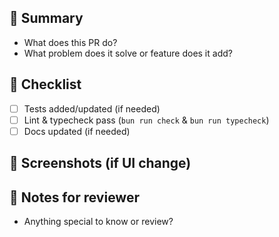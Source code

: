 ## 🚀 Summary

- What does this PR do?
- What problem does it solve or feature does it add?

## 📝 Checklist

- [ ] Tests added/updated (if needed)
- [ ] Lint & typecheck pass (`bun run check` & `bun run typecheck`)
- [ ] Docs updated (if needed)

## 📸 Screenshots (if UI change)

## 🧠 Notes for reviewer

- Anything special to know or review?
